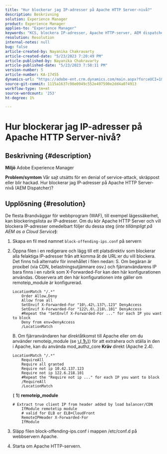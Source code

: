 ```yaml
---
title: "Hur blockerar jag IP-adresser på Apache HTTP Server-nivå?"
description: Beskrivning
solution: Experience Manager
product: Experience Manager
applies-to: "Experience Manager"
keywords: "KCS, blockera IP-adresser, Apache HTTP-server, AEM dispatcher"
resolution: Resolution
internal-notes: null
bug: false
article-created-by: Nayanika Chakravarty
article-created-date: "5/23/2023 7:20:49 PM"
article-published-by: Nayanika Chakravarty
article-published-date: "5/23/2023 7:58:11 PM"
version-number: 5
article-number: KA-17455
dynamics-url: "https://adobe-ent.crm.dynamics.com/main.aspx?forceUCI=1&pagetype=entityrecord&etn=knowledgearticle&id=872b4ae7-9ef9-ed11-8849-6045bd006b4b"
source-git-commit: 1115a1637c98e0949c552e497590e2dd4a074913
workflow-type: tm+mt
source-wordcount: '253'
ht-degree: 1%

---
```


# Hur blockerar jag IP-adresser på Apache HTTP Server-nivå?

## Beskrivning {#description}

<b>Miljö</b>
Adobe Experience Manager


<b>Problem/symtom</b>
Vår sajt utsätts för en denial of service-attack, skräppost eller blir hackad. Hur blockerar jag IP-adresser på Apache HTTP Server-nivå (AEM Dispatcher)?


## Upplösning {#resolution}


De flesta Brandväggar för webbprogram (WAF), till exempel lägessäkerhet, kan blockeringslista av IP-adresser. Om du kör Apache HTTP Server och vill blockera IP-adresser omedelbart följer du dessa steg (*inte tillämpligt på AEM as a Cloud Service<b>*)</b>:

1. Skapa en fil med namnet `block-offending-ips.conf` på servern
2. Öppna filen i en redigerare och lägg till ett platsdirektiv som blockerar alla felaktiga IP-adresser från att komma åt de URL:er du vill blockera.  Det finns två alternativ för innehållet i filen nedan: S. Om begäran är proxibel (via CDN, belastningsutjämnare osv.) och fjärranvändarens IP bara finns i en rubrik som X-Forwarded-For kan den här konfigurationen användas. Observera att den här konfigurationen inte gäller om remoteip_module är konfigurerad.


   ```
   LocationMatch "/.*"
       Order Allow,Deny
       Allow from all
       SetEnvif X-Forwarded-For "10\.42\.137\.123" DenyAccess
       SetEnvif X-Forwarded-For "122\.6\.218\.101" DenyAccess
       #Repeat the "SetEnvlf X-Forwarded-For ..." for each IP you want to block
       Deny from env=DenyAccess
       /LocationMatch
   ```

   B. Om fjärranvändaren har direktåtkomst till Apache eller om du använder remoteip_module (se <b>[`\[` 1`\]`](https://helpx.adobe.com/experience-manager/kb/block-ips-apache-http-server.html#remoteip_module)</b>) för att extrahera och ställa in den i Apache, kan du använda mod_authz_core <b>Kräv</b> direkt (Apache 2.4).


   ```
   LocationMatch "/.*"
       RequireAll
       Require all granted
       Require not ip 10.42.137.123
       Require not ip 122.6.218.101
       #Repeat the "Require not ip ..." for each IP you want to block
       /RequireAll
       /LocationMatch
   ```






   <b>`[` 1`]`  remoteip_module</b>


   ```
   # Extract true client IP from header added by load balancer/CDN
       IfModule remotetip module
       # valid for ELB or ELB+CloudFront
       RemoteIPHeader X-Forwarded-For
       IfModule
   ```


3. Släpp filen block-offending-ips.conf i mappen /etc/conf.d på webbservern Apache.
4. Starta om Apache HTTP-servern.

